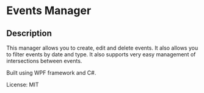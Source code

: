 # Events Manager

## Description

This manager allows you to create, edit and delete events. It also allows you to filter events by date and type.
It also supports very easy management of intersections between events.

Built using WPF framework and C#.

License: MIT
